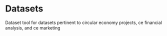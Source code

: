 # Datasets
Dataset tool for datasets pertinent to circular economy projects, ce financial analysis, and ce marketing
